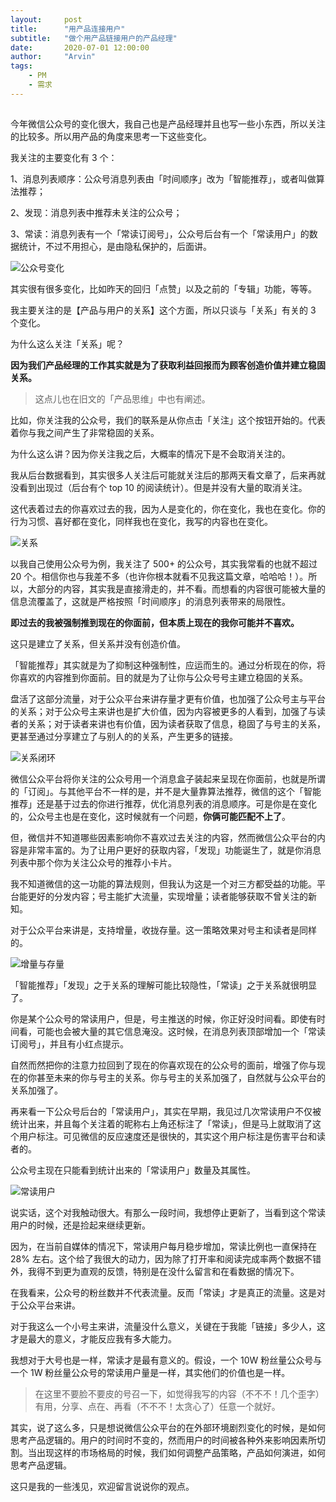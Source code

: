 ```yaml
---
layout:     post
title:      "用产品连接用户"
subtitle:   "做个用产品链接用户的产品经理"
date:       2020-07-01 12:00:00
author:     "Arvin"
tags:
    - PM
    - 需求
---
```



## 

今年微信公众号的变化很大，我自己也是产品经理并且也写一些小东西，所以关注的比较多。所以用产品的角度来思考一下这些变化。

我关注的主要变化有 3 个：

1、消息列表顺序：公众号消息列表由「时间顺序」改为「智能推荐」，或者叫做算法推荐；

2、发现：消息列表中推荐未关注的公众号；

3、常读：消息列表有一个「常读订阅号」，公众号后台有一个「常读用户」的数据统计，不过不用担心，是由隐私保护的，后面讲。

![公众号变化](../图片/文章配图/公众号变化.png)

其实很有很多变化，比如昨天的回归「点赞」以及之前的「专辑」功能，等等。

我主要关注的是【产品与用户的关系】这个方面，所以只谈与「关系」有关的 3 个变化。

为什么这么关注「关系」呢？

**因为我们产品经理的工作其实就是为了获取利益回报而为顾客创造价值并建立稳固关系。**

>这点儿也在旧文的「产品思维」中也有阐述。

比如，你关注我的公众号，我们的联系是从你点击「关注」这个按钮开始的。代表着你与我之间产生了非常稳固的关系。

为什么这么讲？因为你关注我之后，大概率的情况下是不会取消关注的。

我从后台数据看到，其实很多人关注后可能就关注后的那两天看文章了，后来再就没看到出现过（后台有个 top 10 的阅读统计）。但是并没有大量的取消关注。

这代表着过去的你喜欢过去的我，因为人是变化的，你在变化，我也在变化。你的行为习惯、喜好都在变化，同样我也在变化，我写的内容也在变化。

![关系](../图片/文章配图/关系.png)

以我自己使用公众号为例，我关注了 500+ 的公众号，其实我常看的也就不超过 20 个。相信你也与我差不多（也许你根本就看不见我这篇文章，哈哈哈！）。所以，大部分的内容，其实我是直接滑走的，并不看。而想看的内容很可能被大量的信息流覆盖了，这就是严格按照「时间顺序」的消息列表带来的局限性。

**即过去的我被强制推到现在的你面前，但本质上现在的我你可能并不喜欢。**

这只是建立了关系，但关系并没有创造价值。

「智能推荐」其实就是为了抑制这种强制性，应运而生的。通过分析现在的你，将你喜欢的内容推到你面前。目的就是为了让你与公众号号主建立稳固的关系。

盘活了这部分流量，对于公众平台来讲存量才更有价值，也加强了公众号主与平台的关系；对于公众号主来讲也是扩大价值，因为内容被更多的人看到，加强了与读者的关系；对于读者来讲也有价值，因为读者获取了信息，稳固了与号主的关系，更甚至通过分享建立了与别人的的关系，产生更多的链接。

![关系闭环](../图片/文章配图/内容配图.png)

微信公众平台将你关注的公众号用一个消息盒子装起来呈现在你面前，也就是所谓的「订阅」。与其他平台不一样的是，并不是大量靠算法推荐，微信的这个「智能推荐」还是基于过去的你进行推荐，优化消息列表的消息顺序。可是你是在变化的，公众号主也是在变化，这时候就有一个问题，**你俩可能匹配不上了**。

但，微信并不知道哪些因素影响你不喜欢过去关注的内容，然而微信公众平台的内容是非常丰富的。为了让用户更好的获取内容，「发现」功能诞生了，就是你消息列表中那个你为关注公众号的推荐小卡片。

我不知道微信的这一功能的算法规则，但我认为这是一个对三方都受益的功能。平台能更好的分发内容；号主能扩大流量，实现增量；读者能够获取不曾关注的新知。

对于公众平台来讲是，支持增量，收拢存量。这一策略效果对号主和读者是同样的。

![增量与存量](../图片/文章配图/增量与存量.png)

「智能推荐」「发现」之于关系的理解可能比较隐性，「常读」之于关系就很明显了。

你是某个公众号的常读用户，但是，号主推送的时候，你正好没时间看。即使有时间看，可能也会被大量的其它信息淹没。这时候，在消息列表顶部增加一个「常读订阅号」，并且有小红点提示。

自然而然把你的注意力拉回到了现在的你喜欢现在的公众号的面前，增强了你与现在的你甚至未来的你与号主的关系。你与号主的关系加强了，自然就与公众平台的关系加强了。

再来看一下公众号后台的「常读用户」，其实在早期，我见过几次常读用户不仅被统计出来，并且每个关注着的昵称右上角还标注了「常读」，但是马上就取消了这个用户标注。可见微信的反应速度还是很快的，其实这个用户标注是伤害平台和读者的。

公众号主现在只能看到统计出来的「常读用户」数量及其属性。

![常读用户](../图片/文章配图/常读用户.png)

说实话，这个对我触动很大。有那么一段时间，我想停止更新了，当看到这个常读用户的时候，还是捡起来继续更新。

因为，在当前自媒体的情况下，常读用户每月稳步增加，常读比例也一直保持在 28% 左右。这个给了我很大的动力，因为除了打开率和阅读完成率两个数据不错外，我得不到更为直观的反馈，特别是在没什么留言和在看数据的情况下。

在我看来，公众号的粉丝数并不代表流量。反而「常读」才是真正的流量。这是对于公众平台来讲。

对于我这么一个小号主来讲，流量没什么意义，关键在于我能「链接」多少人，这才是最大的意义，才能反应我有多大能力。

我想对于大号也是一样，常读才是最有意义的。假设，一个 10W 粉丝量公众号与一个 1W 粉丝量公众号的常读用户量是一样，其实他们的价值也是一样。

>在这里不要脸不要皮的号召一下，如觉得我写的内容（不不不！几个歪字）有用，分享、点在、再看（不不不！太贪心了）任意一个就好。

其实，说了这么多，只是想说微信公众平台的在外部环境剧烈变化的时候，是如何思考产品逻辑的。用户的时间时不变的，然而用户的时间被各种外来影响因素所切割。当出现这样的市场格局的时候，我们如何调整产品策略，产品如何演进，如何思考产品逻辑。

这只是我的一些浅见，欢迎留言说说你的观点。